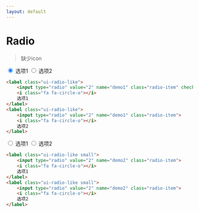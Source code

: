 ```yaml
---
layout: default
---
```


# Radio

> 缺少icon


<label class="ui-radio-like">
    <input type="radio" value="2" name="demo1" class="radio-item" checked>
    <i class="fa fa-circle-o"></i>
    选项1
</label>
<label class="ui-radio-like">
    <input type="radio" value="2" name="demo1" class="radio-item">
    <i class="fa fa-circle-o"></i>
    选项2
</label>

```html
<label class="ui-radio-like">
    <input type="radio" value="2" name="demo1" class="radio-item" checked>
    <i class="fa fa-circle-o"></i>
    选项1
</label>
<label class="ui-radio-like">
    <input type="radio" value="2" name="demo1" class="radio-item">
    <i class="fa fa-circle-o"></i>
    选项2
</label>
```

<label class="ui-radio-like small">
    <input type="radio" value="2" name="demo2" class="radio-item">
    <i class="fa fa-circle-o"></i>
    选项1
</label>
<label class="ui-radio-like small">
    <input type="radio" value="2" name="demo2" class="radio-item">
    <i class="fa fa-circle-o"></i>
    选项2
</label>

```html
<label class="ui-radio-like small">
    <input type="radio" value="2" name="demo2" class="radio-item">
    <i class="fa fa-circle-o"></i>
    选项1
</label>
<label class="ui-radio-like small">
    <input type="radio" value="2" name="demo2" class="radio-item">
    <i class="fa fa-circle-o"></i>
    选项2
</label>
```
